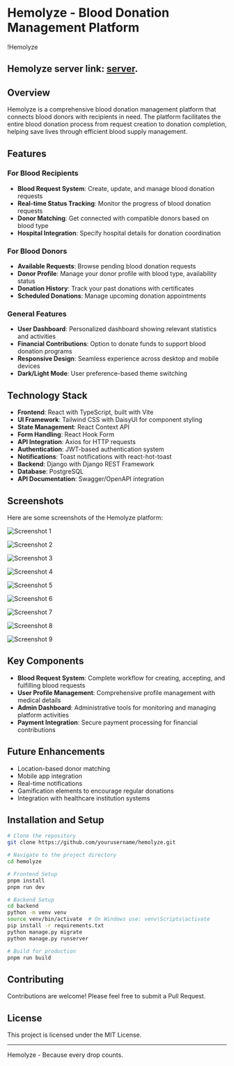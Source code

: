 # Hemolyze - Blood Donation Management Platform

!Hemolyze
## Hemolyze server link: [server](https://github.com/zishan344/hemolyze).
## Overview

Hemolyze is a comprehensive blood donation management platform that connects blood donors with recipients in need. The platform facilitates the entire blood donation process from request creation to donation completion, helping save lives through efficient blood supply management.

## Features

### For Blood Recipients

- **Blood Request System**: Create, update, and manage blood donation requests
- **Real-time Status Tracking**: Monitor the progress of blood donation requests
- **Donor Matching**: Get connected with compatible donors based on blood type
- **Hospital Integration**: Specify hospital details for donation coordination

### For Blood Donors

- **Available Requests**: Browse pending blood donation requests
- **Donor Profile**: Manage your donor profile with blood type, availability status
- **Donation History**: Track your past donations with certificates
- **Scheduled Donations**: Manage upcoming donation appointments

### General Features

- **User Dashboard**: Personalized dashboard showing relevant statistics and activities
- **Financial Contributions**: Option to donate funds to support blood donation programs
- **Responsive Design**: Seamless experience across desktop and mobile devices
- **Dark/Light Mode**: User preference-based theme switching

## Technology Stack

- **Frontend**: React with TypeScript, built with Vite
- **UI Framework**: Tailwind CSS with DaisyUI for component styling
- **State Management**: React Context API
- **Form Handling**: React Hook Form
- **API Integration**: Axios for HTTP requests
- **Authentication**: JWT-based authentication system
- **Notifications**: Toast notifications with react-hot-toast
- **Backend**: Django with Django REST Framework
- **Database**: PostgreSQL
- **API Documentation**: Swagger/OpenAPI integration

## Screenshots

Here are some screenshots of the Hemolyze platform:

![Screenshot 1](screenshots/ss1.png)

![Screenshot 2](screenshots/ss2.png)

![Screenshot 3](screenshots/ss3.png)

![Screenshot 4](screenshots/ss4.png)

![Screenshot 5](screenshots/ss5.png)

![Screenshot 6](screenshots/ss6.png)

![Screenshot 7](screenshots/ss7.png)

![Screenshot 8](screenshots/ss8.png)

![Screenshot 9](screenshots/ss9.png)

## Key Components

- **Blood Request System**: Complete workflow for creating, accepting, and fulfilling blood requests
- **User Profile Management**: Comprehensive profile management with medical details
- **Admin Dashboard**: Administrative tools for monitoring and managing platform activities
- **Payment Integration**: Secure payment processing for financial contributions

## Future Enhancements

- Location-based donor matching
- Mobile app integration
- Real-time notifications
- Gamification elements to encourage regular donations
- Integration with healthcare institution systems

## Installation and Setup

```bash
# Clone the repository
git clone https://github.com/yourusername/hemolyze.git

# Navigate to the project directory
cd hemolyze

# Frontend Setup
pnpm install
pnpm run dev

# Backend Setup
cd backend
python -m venv venv
source venv/bin/activate  # On Windows use: venv\Scripts\activate
pip install -r requirements.txt
python manage.py migrate
python manage.py runserver

# Build for production
pnpm run build
```

## Contributing

Contributions are welcome! Please feel free to submit a Pull Request.

## License

This project is licensed under the MIT License.

---

Hemolyze - Because every drop counts.

